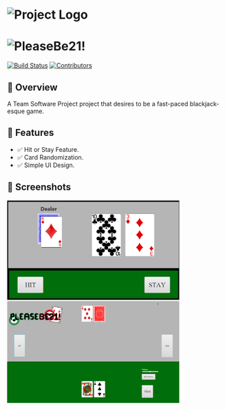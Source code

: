 # ![Project Logo](assets/logo.jpg)

# ![PleaseBe21!](assets/pixil-frame-0)

[![Build Status](https://img.shields.io/badge/build-passing-brightgreen)](https://youtu.be/dQw4w9WgXcQ?si=DJhNRhumTZbtfGzH)
[![Contributors](https://img.shields.io/github/contributors/your-repo)](https://github.com/LoganSchaefer04/BlackJackGame/graphs/contributors)

## 📌 Overview
A Team Software Project project that desires to be a fast-paced blackjack-esque game. 

## 🚀 Features
- ✅ Hit or Stay Feature.
- ✅ Card Randomization.
- ✅ Simple UI Design.

## 📸 Screenshots
<img src="assets/UISprint1.png" alt="Sprint 1 Gameplay" width="400">
<img src="assets/UISprint2.png" alt="Sprint 2 Gameplay - N/A" width="400">
